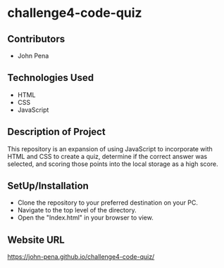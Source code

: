 # challenge4-code-quiz

## Contributors
- John Pena

## Technologies Used
- HTML
- CSS
- JavaScript

## Description of Project
This repository is an expansion of using JavaScript to incorporate with HTML and CSS to create a quiz, determine if the correct answer was selected, and scoring those points into the local storage as a high score.

## SetUp/Installation
- Clone the repository to your preferred destination on your PC.
- Navigate to the top level of the directory.
- Open the "Index.html" in your browser to view.

## Website URL
https://john-pena.github.io/challenge4-code-quiz/

